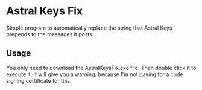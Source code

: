 # Astral Keys Fix
Simple program to automatically replace the string that Astral Keys prepends to the messages it posts.

## Usage
You only need to download the AstralKeysFix.exe file.  Then double click it to execute it.  It will give you a warning, because I'm not paying for a code signing certificate for this.
